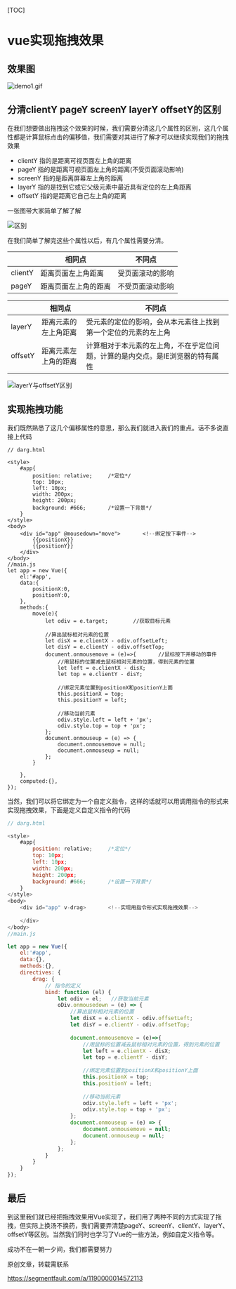 [TOC]



# vue实现拖拽效果

## 效果图

![demo1.gif](image-201901051606/strip.gif)

## 分清clientY pageY screenY layerY offsetY的区别

在我们想要做出拖拽这个效果的时候，我们需要分清这几个属性的区别，这几个属性都是计算鼠标点击的偏移值，我们需要对其进行了解才可以继续实现我们的拖拽效果

- clientY 指的是距离可视页面左上角的距离
- pageY 指的是距离可视页面左上角的距离(不受页面滚动影响)
- screenY 指的是距离屏幕左上角的距离
- layerY 指的是找到它或它父级元素中最近具有定位的左上角距离
- offsetY 指的是距离它自己左上角的距离

一张图带大家简单了解了解

![区别](image-201901051606/1240.png)

在我们简单了解完这些个属性以后，有几个属性需要分清。

|         | 相同点               | 不同点           |
| ------- | -------------------- | ---------------- |
| clientY | 距离页面左上角距离   | 受页面滚动的影响 |
| pageY   | 距离页面左上角的距离 | 不受页面滚动影响 |

|         | 相同点               | 不同点                                                       |
| ------- | -------------------- | ------------------------------------------------------------ |
| layerY  | 距离元素的左上角距离 | 受元素的定位的影响，会从本元素往上找到第一个定位的元素的左上角 |
| offsetY | 距离元素左上角的距离 | 计算相对于本元素的左上角，不在乎定位问题，计算的是内交点。是IE浏览器的特有属性 |

![layerY与offsetY区别](image-201901051606/1240-20190105160512054.png)

## 实现拖拽功能

我们既然熟悉了这几个偏移属性的意思，那么我们就进入我们的重点。话不多说直接上代码

```vue
// darg.html

<style>
    #app{
        position: relative;     /*定位*/
        top: 10px;
        left: 10px;
        width: 200px;
        height: 200px;
        background: #666;       /*设置一下背景*/
    }
</style>
<body>
    <div id="app" @mousedown="move">       <!--绑定按下事件-->
        {{positionX}}
        {{positionY}}
    </div>
</body>
//main.js
let app = new Vue({
    el:'#app',
    data:{
        positionX:0,
        positionY:0,
    },
    methods:{
        move(e){
            let odiv = e.target;        //获取目标元素
            
            //算出鼠标相对元素的位置
            let disX = e.clientX - odiv.offsetLeft;
            let disY = e.clientY - odiv.offsetTop;
            document.onmousemove = (e)=>{       //鼠标按下并移动的事件
                //用鼠标的位置减去鼠标相对元素的位置，得到元素的位置
                let left = e.clientX - disX;    
                let top = e.clientY - disY;
                
                //绑定元素位置到positionX和positionY上面
                this.positionX = top;
                this.positionY = left;
                
                //移动当前元素
                odiv.style.left = left + 'px';
                odiv.style.top = top + 'px';
            };
            document.onmouseup = (e) => {
                document.onmousemove = null;
                document.onmouseup = null;
            };
        }    
    
    },
    computed:{},
});
```

当然，我们可以将它绑定为一个自定义指令，这样的话就可以用调用指令的形式来实现拖拽效果，下面是定义自定义指令的代码

```js
// darg.html

<style>
    #app{
        position: relative;     /*定位*/
        top: 10px;
        left: 10px;
        width: 200px;
        height: 200px;
        background: #666;       /*设置一下背景*/
    }
</style>
<body>
    <div id="app" v-drag>       <!--实现用指令形式实现拖拽效果-->
        
    </div>
</body>
//main.js

let app = new Vue({
    el:'#app',
    data:{},
    methods:{},
    directives: {
        drag: {
            // 指令的定义
            bind: function (el) {
                let odiv = el;   //获取当前元素
                oDiv.onmousedown = (e) => {
                    //算出鼠标相对元素的位置
                    let disX = e.clientX - odiv.offsetLeft;
                    let disY = e.clientY - odiv.offsetTop;
                    
                    document.onmousemove = (e)=>{
                        //用鼠标的位置减去鼠标相对元素的位置，得到元素的位置
                        let left = e.clientX - disX;    
                        let top = e.clientY - disY;
                      
                        //绑定元素位置到positionX和positionY上面
                        this.positionX = top;
                        this.positionY = left;
                
                        //移动当前元素
                        odiv.style.left = left + 'px';
                        odiv.style.top = top + 'px';
                    };
                    document.onmouseup = (e) => {
                        document.onmousemove = null;
                        document.onmouseup = null;
                    };
                };
            }
        }
    }
});
```

## 最后

到这里我们就已经把拖拽效果用Vue实现了，我们用了两种不同的方式实现了拖拽，但实际上换汤不换药，我们需要弄清楚pageY、screenY、clientY、layerY、offsetY等区别。当然我们同时也学习了Vue的一些方法，例如自定义指令等。

成功不在一朝一夕间，我们都需要努力

原创文章，转载需联系



https://segmentfault.com/a/1190000014572113